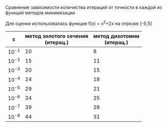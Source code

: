 <html><body>
<p>Сравнение зависимости количества итераций от точности в каждой из функций методов минимизации </p>
<p>Для оценки использовалась функция f(x) = x<sup>2</sup>+2x на отрезке [-5;5]</p>
<table>
<thead>
<tr>
<th>ε</th>
<th>метод золотого сечения<br>(итерац.)</th>
<th>метод дихотомии<br>(итерац.)</th>
</tr>
</thead>
<tbody>
<tr>
<td>10<sup>-1</sup></td>
<td>10</td>
<td>8</td>
</tr>

<tr>
<td>10<sup>-2</sup></td>
<td>15</td>
<td>11</td>
</tr>

<tr>
<td>10<sup>-3</sup></td>
<td>20</td>
<td>15</td>
</tr>

<tr>
<td>10<sup>-4</sup></td>
<td>24</td>
<td>18</td>
</tr>

<tr>
<td>10<sup>-5</sup></td>
<td>29</td>
<td>21</td>
</tr>

<tr>
<td>10<sup>-6</sup></td>
<td>34</td>
<td>25</td>
</tr>

<tr>
<td>10<sup>-7</sup></td>
<td>39</td>
<td>28</td>
</tr>

<tr>
<td>10<sup>-8</sup></td>
<td>44</td>
<td>31</td>
</tr>
</tbody></table>
</body></html>
